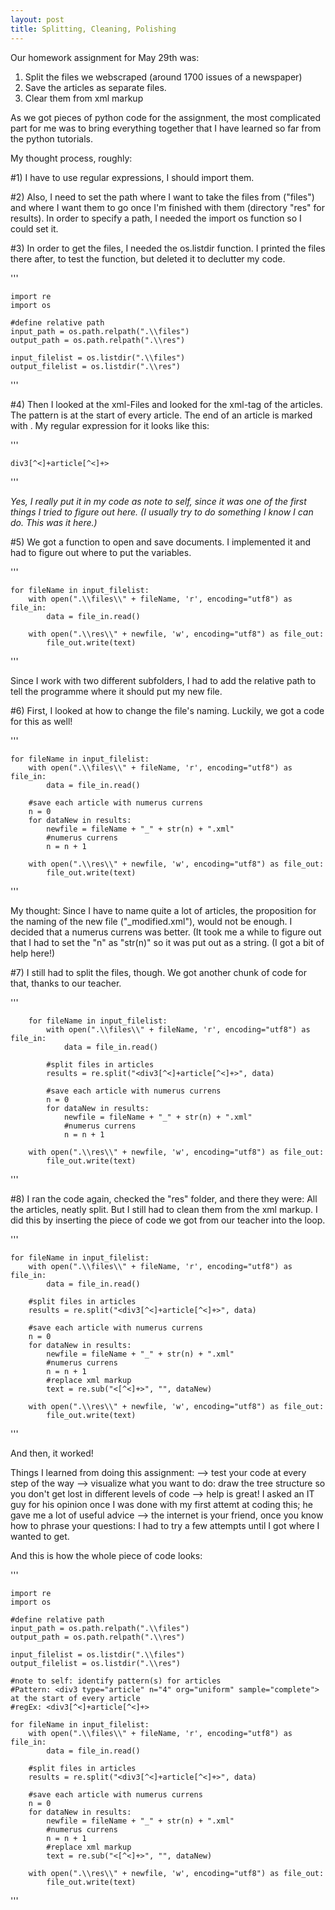 ```yaml
---
layout: post
title: Splitting, Cleaning, Polishing
---
```


Our homework assignment for May 29th was:
1) Split the files we webscraped (around 1700 issues of a newspaper)
2) Save the articles as separate files.
3) Clear them from xml markup

As we got pieces of python code for the assignment, the most complicated part for me was to bring everything together that I have learned so far from the python tutorials.

My thought process, roughly:

#1)
I have to use regular expressions, I should import them.

#2)
Also, I need to set the path where I want to take the files from ("files") and where I want them to go once I'm finished with them (directory "res" for results).
In order to specify a path, I needed the import os function so I could set it.

#3)
In order to get the files, I needed the os.listdir function. I printed the files there after, to test the function, but deleted it to declutter my code.


'''

	import re
	import os

	#define relative path
	input_path = os.path.relpath(".\\files")
	output_path = os.path.relpath(".\\res")

	input_filelist = os.listdir(".\\files")
	output_filelist = os.listdir(".\\res")


'''

#4)
Then I looked at the xml-Files and looked for the xml-tag of the articles. The pattern is <div3 type="article" n="4" org="uniform" sample="complete"> at the start of every article. The end of an article is marked with </dir3>.
My regular expression for it looks like this:

'''

	div3[^<]+article[^<]+>

'''

*Yes, I really put it in my code as note to self, since it was one of the first things I tried to figure out here. (I usually try to do something I know I can do. This was it here.)*

#5)
We got a function to open and save documents. I implemented it and had to figure out where to put the variables.


'''

	for fileName in input_filelist:
		with open(".\\files\\" + fileName, 'r', encoding="utf8") as file_in:
			data = file_in.read()
	
		with open(".\\res\\" + newfile, 'w', encoding="utf8") as file_out:
			file_out.write(text)
	

'''

Since I work with two different subfolders, I had to add the relative path to tell the programme where it should put my new file.

#6)
First, I looked at how to change the file's naming. Luckily, we got a code for this as well!


'''

	for fileName in input_filelist:
		with open(".\\files\\" + fileName, 'r', encoding="utf8") as file_in:
			data = file_in.read()
	
		#save each article with numerus currens
		n = 0
		for dataNew in results:
			newfile = fileName + "_" + str(n) + ".xml"
			#numerus currens
			n = n + 1

		with open(".\\res\\" + newfile, 'w', encoding="utf8") as file_out:
			file_out.write(text)
	

'''


My thought: Since I have to name quite a lot of articles, the proposition for the naming of the new file ("_modified.xml"), would not be enough.
I decided that a numerus currens was better. (It took me a while to figure out that I had to set the "n" as "str(n)" so it was put out as a string. (I got a bit of help here!)

#7)
I still had to split the files, though. We got another chunk of code for that, thanks to our teacher.


'''

		for fileName in input_filelist:
			with open(".\\files\\" + fileName, 'r', encoding="utf8") as file_in:
				data = file_in.read()
	
			#split files in articles
			results = re.split("<div3[^<]+article[^<]+>", data)
	
			#save each article with numerus currens
			n = 0
			for dataNew in results:
				newfile = fileName + "_" + str(n) + ".xml"
				#numerus currens
				n = n + 1
		
		with open(".\\res\\" + newfile, 'w', encoding="utf8") as file_out:
			file_out.write(text)


'''	

#8)
I ran the code again, checked the "res" folder, and there they were: All the articles, neatly split.
But I still had to clean them from the xml markup. I did this by inserting the piece of code we got from our teacher into the loop.


'''

	for fileName in input_filelist:
		with open(".\\files\\" + fileName, 'r', encoding="utf8") as file_in:
			data = file_in.read()
	
		#split files in articles
		results = re.split("<div3[^<]+article[^<]+>", data)
	
		#save each article with numerus currens
		n = 0
		for dataNew in results:
			newfile = fileName + "_" + str(n) + ".xml"
			#numerus currens
			n = n + 1
			#replace xml markup
			text = re.sub("<[^<]+>", "", dataNew)
		
		with open(".\\res\\" + newfile, 'w', encoding="utf8") as file_out:
			file_out.write(text)

'''

And then, it worked!


Things I learned from doing this assignment:
--> test your code at every step of the way
--> visualize what you want to do: draw the tree structure so you don't get lost in different levels of code
--> help is great! I asked an IT guy for his opinion once I was done with my first attemt at coding this; he gave me a lot of useful advice
--> the internet is your friend, once you know how to phrase your questions: I had to try a few attempts until I got where I wanted to get.

And this is how the whole piece of code looks:


'''

	import re
	import os

	#define relative path
	input_path = os.path.relpath(".\\files")
	output_path = os.path.relpath(".\\res")

	input_filelist = os.listdir(".\\files")
	output_filelist = os.listdir(".\\res")

	#note to self: identify pattern(s) for articles
	#Pattern: <div3 type="article" n="4" org="uniform" sample="complete"> at the start of every article
	#regEx: <div3[^<]+article[^<]+>

	for fileName in input_filelist:
		with open(".\\files\\" + fileName, 'r', encoding="utf8") as file_in:
			data = file_in.read()
	
		#split files in articles
		results = re.split("<div3[^<]+article[^<]+>", data)
	
		#save each article with numerus currens
		n = 0
		for dataNew in results:
			newfile = fileName + "_" + str(n) + ".xml"
			#numerus currens
			n = n + 1
			#replace xml markup
			text = re.sub("<[^<]+>", "", dataNew)
		
		with open(".\\res\\" + newfile, 'w', encoding="utf8") as file_out:
			file_out.write(text)

	
'''
